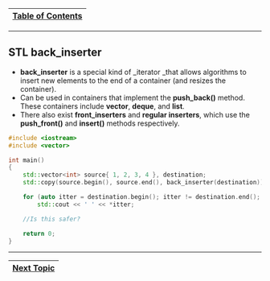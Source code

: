 |[Table of Contents](/00-Table-of-Contents.md)|
|---|

---

## STL back\_inserter


* **back\_inserter** is a special kind of _iterator _that allows algorithms to insert new elements to the end of a container \(and resizes the container\).
* Can be used in containers that implement the **push\_back\(\)** method. These containers include **vector**, **deque**, and **list**.
* There also exist **front\_inserters** and **regular inserters**, which use the **push\_front\(\)** and **insert\(\)** methods respectively.

```cpp
#include <iostream>
#include <vector>

int main()
{
    std::vector<int> source{ 1, 2, 3, 4 }, destination;
    std::copy(source.begin(), source.end(), back_inserter(destination));

    for (auto itter = destination.begin(); itter != destination.end(); itter++)
        std::cout << ' ' << *itter;

    //Is this safer?

    return 0;
}
```

---

|[Next Topic](/ch02_Cpp_STL/2.14_transform.md)|
|---|
